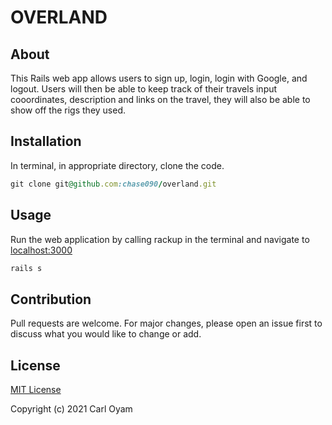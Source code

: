 # OVERLAND

## About
This Rails web app allows users to sign up, login, login with Google, and logout. Users will then be able to keep track of their travels input cooordinates, description and links on the travel, they will also be able to show off the rigs they used.

## Installation
In terminal, in appropriate directory, clone the code.
```ruby
git clone git@github.com:chase090/overland.git
```

## Usage
Run the web application by calling rackup in the terminal and navigate to [localhost:3000](localhost:3000/)
```ruby
rails s
```


## Contribution
Pull requests are welcome. For major changes, please open an issue first to discuss what you would like to change or add.

## License
[MIT License](https://choosealicense.com/licenses/mit/)

Copyright (c) 2021 Carl Oyam
